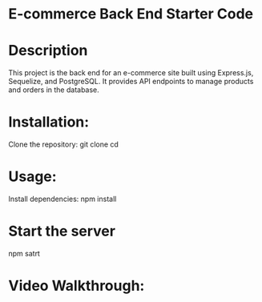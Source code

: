 # E-commerce Back End Starter Code

# Description
 This project is the back end for an e-commerce site built using Express.js, Sequelize, and PostgreSQL. It provides API endpoints to manage products and orders in the database.

# Installation:
Clone the repository:
git clone <repository-url>
cd <project-folder>

# Usage:
Install dependencies:
npm install

# Start the server
npm satrt

# Video Walkthrough:
